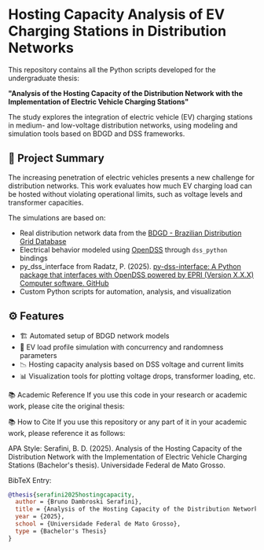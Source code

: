 # Hosting Capacity Analysis of EV Charging Stations in Distribution Networks

This repository contains all the Python scripts developed for the undergraduate thesis:

**"Analysis of the Hosting Capacity of the Distribution Network with the Implementation of Electric Vehicle Charging Stations"**

The study explores the integration of electric vehicle (EV) charging stations in medium- and low-voltage distribution networks, using modeling and simulation tools based on BDGD and DSS frameworks.

## 🧠 Project Summary

The increasing penetration of electric vehicles presents a new challenge for distribution networks. This work evaluates how much EV charging load can be hosted without violating operational limits, such as voltage levels and transformer capacities.

The simulations are based on:

- Real distribution network data from the [BDGD - Brazilian Distribution Grid Database](https://dadosabertos.aneel.gov.br/dataset/base-de-dados-geografica-da-distribuidora-bdgd)
- Electrical behavior modeled using [OpenDSS](https://sourceforge.net/projects/electricdss/) through `dss_python` bindings
- py_dss_interface from Radatz, P. (2025). [py-dss-interface: A Python package that interfaces with OpenDSS powered by EPRI (Version X.X.X) Computer software. GitHub]( https://github.com/PauloRadatz/py_dss_interface)
- Custom Python scripts for automation, analysis, and visualization

## ⚙️ Features

- 🏗️ Automated setup of BDGD network models  
- 🔌 EV load profile simulation with concurrency and randomness parameters  
- 📉 Hosting capacity analysis based on DSS voltage and current limits  
- 📊 Visualization tools for plotting voltage drops, transformer loading, etc.


📚 Academic Reference
If you use this code in your research or academic work, please cite the original thesis:

📚 How to Cite
If you use this repository or any part of it in your academic work, please reference it as follows:

APA Style:
Serafini, B. D. (2025). Analysis of the Hosting Capacity of the Distribution Network with the Implementation of Electric Vehicle Charging Stations (Bachelor's thesis). Universidade Federal de Mato Grosso.

BibTeX Entry:


```bibtex
@thesis{serafini2025hostingcapacity,
  author = {Bruno Dambroski Serafini},
  title = {Analysis of the Hosting Capacity of the Distribution Network with the Implementation of Electric Vehicle Charging Stations},
  year = {2025},
  school = {Universidade Federal de Mato Grosso},
  type = {Bachelor's Thesis}
}
